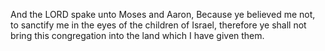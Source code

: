 And the LORD spake unto Moses and Aaron, Because ye believed me not, to sanctify me in the eyes of the children of Israel, therefore ye shall not bring this congregation into the land which I have given them.
